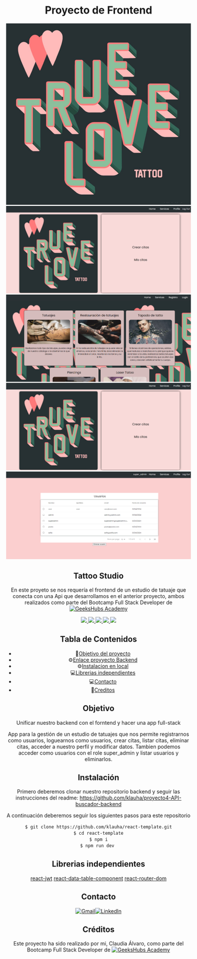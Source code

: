 <div align=center>

# Proyecto de Frontend

![Texto alternativo](./img/logo-2018.jpg)
![Texto alternativo](./img/home-copy.png)
![Texto alternativo](./img/services.png)
![Texto alternativo](./img/crear-cita.png)
![Texto alternativo](./img/super-admin-view.png)


## Tattoo Studio

 En este proyeto se nos requería el frontend  de un estudio de tatuaje que conecta  con una Api que desarrollamos en el anterior proyecto, ambos realizados como parte del Bootcamp Full Stack Developer de [![GeeksHubs Academy](https://img.shields.io/badge/GeeksHubs_Academy-%23F40D12?style=for-the-badge&color=%23F40D12)](https://geekshubsacademy.com/)

<div align="center">
<a href="https://es.react.dev/">
    <img src= "https://img.shields.io/badge/React-20232A?style=for-the-badge&logo=react&logoColor=61DAFB"/>
</a>
<a href="https://developer.mozilla.org/es/docs/Web/CSS">
    <img src= "https://img.shields.io/badge/CSS3-1572B6?style=for-the-badge&logo=css3&logoColor=white"/>
</a>
<a href="https://www.npmjs.com/">
    <img src= "https://img.shields.io/badge/npm-CB3837?style=for-the-badge&logo=npm&logoColor=white"/>
</a>
<a href="https://developer.mozilla.org/es/docs/Web/JavaScript">
    <img src= "https://img.shields.io/badge/javascipt-EFD81D?style=for-the-badge&logo=javascript&logoColor=black"/>
</a>
<a href="https://jwt.io/">
    <img src= "https://img.shields.io/badge/JWT-000000?style=for-the-badge&logo=JSON%20web%20tokens&logoColor=white"/>
</a>
 </div>

 ## Tabla de Contenidos
- 🎯[Objetivo del proyecto](#objetivo-del-proyecto)
- ⚙️[Enlace proyyecto Backend](https://github.com/klauha/proyecto4-API-buscador-backend)
- ⚙️[Instalacion en local](#einstalacion-en-local)
- 💻[Librerias independientes](#Librerias-independientes)
- 💻[Contacto](#contacto)
- 🪪[Creditos](#creditos)

## Objetivo

Unificar nuestro backend con el forntend y hacer una app full-stack

App para la gestión de un estudio de tatuajes que nos permite registrarnos como usuarios, loguearnos como usuarios, crear citas, listar citas, eliminar citas,  acceder a nuestro perfil y modificar datos. Tambien podemos acceder como usuarios con el role super_admin y listar usuarios y eliminarlos. 

## Instalación
Primero deberemos clonar nuestro repositorio backend y seguir las instrucciones del readme:
https://github.com/klauha/proyecto4-API-buscador-backend

A continuación deberemos seguir los siguientes pasos para este repositorio

``` sh
$ git clone https://github.com/klauha/react-template.git
$ cd react-template
$ npm i
$ npm run dev 
```

## Librerias independientes

[react-jwt](https://www.npmjs.com/package/react-jwt)
[react-data-table-component](https://react-data-table-component.netlify.app/?path=/docs/getting-started-intro--docs)
[react-router-dom](https://reactrouter.com/en/main)

## Contacto

[![Gmail](https://img.shields.io/badge/Gmail-D14836?style=for-the-badge&logo=gmail&logoColor=white)](mailto:claudiaalvaro17@gmail.com)[![LinkedIn](https://img.shields.io/badge/linkedin-%230077B5.svg?style=for-the-badge&logo=linkedin&logoColor=white)](https://www.linkedin.com/in/vanessabritogonzalezhttps://www.linkedin.com/in/claudia-alvaro-cano-47860538/)

## Créditos
Este proyecto ha sido realizado por mi, Claudia Álvaro, como parte del Bootcamp Full Stack Developer de [![GeeksHubs Academy](https://img.shields.io/badge/GeeksHubs_Academy-%23F40D12?style=for-the-badge&color=%23F40D12)](https://geekshubsacademy.com/)